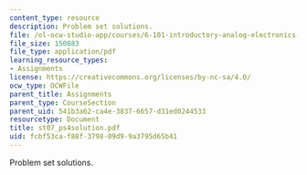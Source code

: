 ```yaml
---
content_type: resource
description: Problem set solutions.
file: /ol-ocw-studio-app/courses/6-101-introductory-analog-electronics-laboratory-spring-2007/fcbf53caf88f379809d99a3795d65b41_st07_ps4solution.pdf
file_size: 150883
file_type: application/pdf
learning_resource_types:
- Assignments
license: https://creativecommons.org/licenses/by-nc-sa/4.0/
ocw_type: OCWFile
parent_title: Assignments
parent_type: CourseSection
parent_uid: 541b3a62-ca4e-3837-6657-d31ed0244533
resourcetype: Document
title: st07_ps4solution.pdf
uid: fcbf53ca-f88f-3798-09d9-9a3795d65b41
---
```

Problem set solutions.